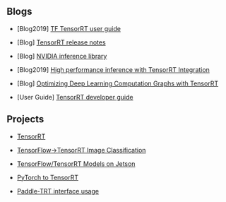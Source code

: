 ## Blogs

- [Blog2019] [TF TensorRT user guide](https://docs.nvidia.com/deeplearning/frameworks/tf-trt-user-guide/index.html)

- [Blog] [TensorRT release notes](https://docs.nvidia.com/deeplearning/sdk/tensorrt-release-notes/index.html)

- [Blog] [NVIDIA inference library](https://docs.nvidia.com/deeplearning/sdk/index.html#inference)

- [Blog2019] [High performance inference with TensorRT Integration](https://blog.tensorflow.org/2019/06/high-performance-inference-with-TensorRT.html)

- [Blog] [Optimizing Deep Learning Computation Graphs with TensorRT](https://mxnet.apache.org/api/python/docs/tutorials/performance/backend/tensorrt/tensorrt.html)

- [User Guide] [TensorRT developer guide](https://docs.nvidia.com/deeplearning/sdk/pdf/TensorRT-Developer-Guide.pdf)


## Projects

- [TensorRT](https://github.com/NVIDIA/TensorRT/)

- [TensorFlow->TensorRT Image Classification](https://github.com/NVIDIA-AI-IOT/tf_to_trt_image_classification)

- [TensorFlow/TensorRT Models on Jetson](https://github.com/NVIDIA-AI-IOT/tf_trt_models)

- [PyTorch to TensorRT](https://github.com/NVIDIA-AI-IOT/torch2trt)

- [Paddle-TRT interface usage
](https://www.paddlepaddle.org.cn/documentation/docs/en/advanced_guide/performance_improving/inference_improving/paddle_tensorrt_infer_en.html)
